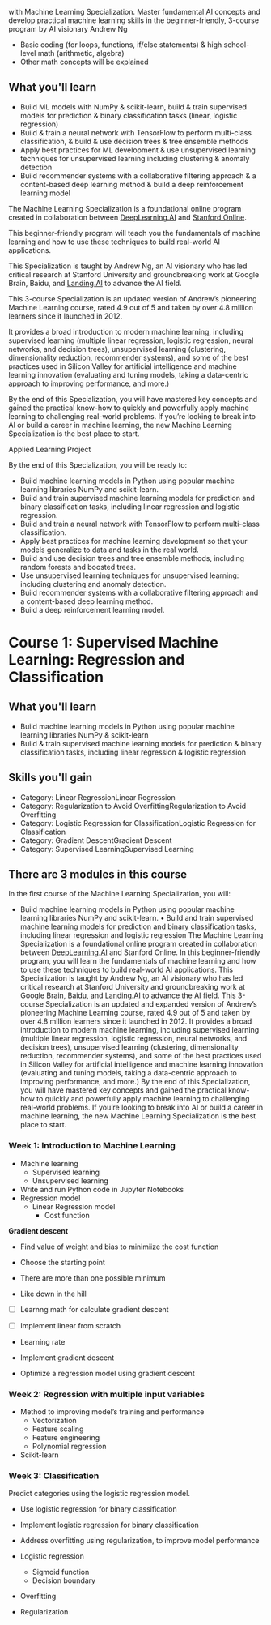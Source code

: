 with Machine Learning Specialization. Master fundamental AI concepts and develop practical machine learning skills in the beginner-friendly, 3-course program by AI visionary Andrew Ng

- Basic coding (for loops, functions, if/else statements) & high school-level math (arithmetic, algebra)
- Other math concepts will be explained

## What you'll learn

- Build ML models with NumPy & scikit-learn, build & train supervised models for prediction & binary classification tasks (linear, logistic regression)
- Build & train a neural network with TensorFlow to perform multi-class classification, & build & use decision trees & tree ensemble methods
- Apply best practices for ML development & use unsupervised learning techniques for unsupervised learning including clustering & anomaly detection
- Build recommender systems with a collaborative filtering approach & a content-based deep learning method & build a deep reinforcement learning model

The Machine Learning Specialization is a foundational online program created in collaboration between [DeepLearning.AI](http://deeplearning.ai/) and [Stanford Online](https://online.stanford.edu/).

This beginner-friendly program will teach you the fundamentals of machine learning and how to use these techniques to build real-world AI applications.

This Specialization is taught by Andrew Ng, an AI visionary who has led critical research at Stanford University and groundbreaking work at Google Brain, Baidu, and [Landing.AI](http://landing.ai/) to advance the AI field.

This 3-course Specialization is an updated version of Andrew’s pioneering Machine Learning course, rated 4.9 out of 5 and taken by over 4.8 million learners since it launched in 2012.

It provides a broad introduction to modern machine learning, including supervised learning (multiple linear regression, logistic regression, neural networks, and decision trees), unsupervised learning (clustering, dimensionality reduction, recommender systems), and some of the best practices used in Silicon Valley for artificial intelligence and machine learning innovation (evaluating and tuning models, taking a data-centric approach to improving performance, and more.)

By the end of this Specialization, you will have mastered key concepts and gained the practical know-how to quickly and powerfully apply machine learning to challenging real-world problems. If you’re looking to break into AI or build a career in machine learning, the new Machine Learning Specialization is the best place to start.

Applied Learning Project

By the end of this Specialization, you will be ready to:

- Build machine learning models in Python using popular machine learning libraries NumPy and scikit-learn.
- Build and train supervised machine learning models for prediction and binary classification tasks, including linear regression and logistic regression.
- Build and train a neural network with TensorFlow to perform multi-class classification.
- Apply best practices for machine learning development so that your models generalize to data and tasks in the real world.
- Build and use decision trees and tree ensemble methods, including random forests and boosted trees.
- Use unsupervised learning techniques for unsupervised learning: including clustering and anomaly detection.
- Build recommender systems with a collaborative filtering approach and a content-based deep learning method.
- Build a deep reinforcement learning model.

# Course 1: Supervised Machine Learning: Regression and Classification

## What you'll learn

- Build machine learning models in Python using popular machine learning libraries NumPy & scikit-learn
- Build & train supervised machine learning models for prediction & binary classification tasks, including linear regression & logistic regression

## Skills you'll gain

- Category: Linear RegressionLinear Regression
- Category: Regularization to Avoid OverfittingRegularization to Avoid Overfitting
- Category: Logistic Regression for ClassificationLogistic Regression for Classification
- Category: Gradient DescentGradient Descent
- Category: Supervised LearningSupervised Learning

## There are 3 modules in this course

In the first course of the Machine Learning Specialization, you will:

- Build machine learning models in Python using popular machine learning libraries NumPy and scikit-learn. • Build and train supervised machine learning models for prediction and binary classification tasks, including linear regression and logistic regression The Machine Learning Specialization is a foundational online program created in collaboration between [DeepLearning.AI](http://DeepLearning.AI) and Stanford Online. In this beginner-friendly program, you will learn the fundamentals of machine learning and how to use these techniques to build real-world AI applications. This Specialization is taught by Andrew Ng, an AI visionary who has led critical research at Stanford University and groundbreaking work at Google Brain, Baidu, and [Landing.AI](http://Landing.AI) to advance the AI field. This 3-course Specialization is an updated and expanded version of Andrew’s pioneering Machine Learning course, rated 4.9 out of 5 and taken by over 4.8 million learners since it launched in 2012. It provides a broad introduction to modern machine learning, including supervised learning (multiple linear regression, logistic regression, neural networks, and decision trees), unsupervised learning (clustering, dimensionality reduction, recommender systems), and some of the best practices used in Silicon Valley for artificial intelligence and machine learning innovation (evaluating and tuning models, taking a data-centric approach to improving performance, and more.) By the end of this Specialization, you will have mastered key concepts and gained the practical know-how to quickly and powerfully apply machine learning to challenging real-world problems. If you’re looking to break into AI or build a career in machine learning, the new Machine Learning Specialization is the best place to start.

### Week 1: Introduction to Machine Learning

- Machine learning
    - Supervised learning
    - Unsupervised learning
- Write and run Python code in Jupyter Notebooks
- Regression model
    - Linear Regression model
        - Cost function

**Gradient descent**

- Find value of weight and bias to minimiize the cost function
    
- Choose the starting point
    
- There are more than one possible minimum
    
- Like down in the hill
    
- [ ] Learnng math for calculate gradient descent
    
- [ ] Implement linear from scratch
    
- Learning rate
    
- Implement gradient descent
    
- Optimize a regression model using gradient descent
    

### Week 2: Regression with multiple input variables

- Method to improving model’s training and performance
    - Vectorization
    - Feature scaling
    - Feature engineering
    - Polynomial regression
- Scikit-learn

### Week 3: Classification

Predict categories using the logistic regression model.

- Use logistic regression for binary classification
    
- Implement logistic regression for binary classification
    
- Address overfitting using regularization, to improve model performance
    
- Logistic regression
    
    - Sigmoid function
    - Decision boundary
- Overfitting
    
- Regularization